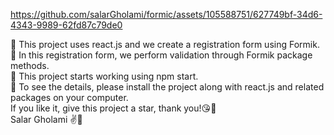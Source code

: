 
https://github.com/salarGholami/formic/assets/105588751/627749bf-34d6-4343-9989-62fd87c79de0

📝 This project uses react.js and we create a registration form using Formik.
<br />
📝 In this registration form, we perform validation through Formik package methods.
<br />
📝 This project starts working using npm start.
<br />
📝 To see the details, please install the project along with react.js and related packages on your computer.
<br />
If you like it, give this project a star, thank you!😘🙏
<br />
Salar Gholami ✌️💖
